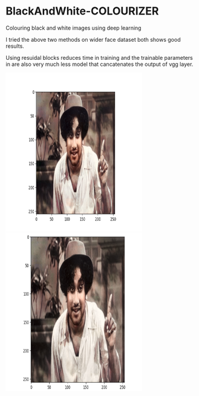 # BlackAndWhite-COLOURIZER

Colouring black and white images using deep learning 

I tried the above two methods on wider face dataset both shows good results.

Using resuidal blocks reduces time in training and the trainable parameters in are also very much less model that cancatenates the output of vgg layer.


<p>
  <img src="https://github.com/MANOJ-KUMAR-2000/BlackAndWhite-COLOURIZER/blob/main/Colourize-v1/Examples/coloured.png" height="420" width="360" title="Resuidal model output">
  <img src="https://github.com/MANOJ-KUMAR-2000/BlackAndWhite-COLOURIZER/blob/main/Colourize_v0/Examples/coloured/Example-5.png" height="420" width="360" title="hyper concatenated model output">
</p>

